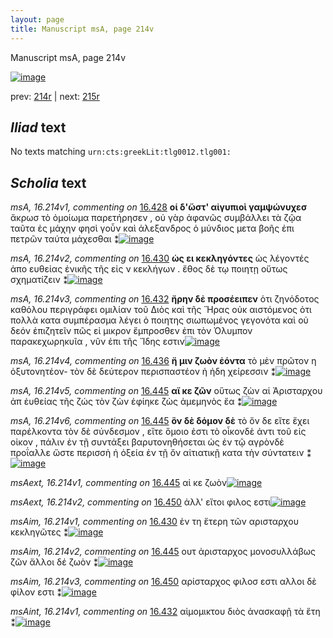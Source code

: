 ```yaml
---
layout: page
title: Manuscript msA, page 214v
---
```


Manuscript msA, page 214v

[![image](http://www.homermultitext.org/iipsrv?OBJ=IIP,1.0&FIF=/project/homer/pyramidal/deepzoom/hmt/vaimg/2017a/VA214VN_0716.tif&WID=100&CVT=JPEG)](http://www.homermultitext.org/ict2/?urn=urn:cite2:hmt:vaimg.2017a:VA214VN_0716)

prev:  [214r](../214r/) | next:  [215r](../215r/)

## *Iliad* text

No texts matching `urn:cts:greekLit:tlg0012.tlg001:`

## *Scholia* text

*msA, 16.214v1, commenting on* [16.428](#16.428)  <a id="msA_16.214v1"/> **οἱ δ'ὥστ' αἰγυπιοὶ γαμψώνυχεσ** ἄκρωσ τὸ ὀμοίωμα παρετήρησεν , οὐ γὰρ ἀφανῶς συμβάλλει τὰ ζῷα ταῦτα ἐς μάχην φησὶ γοὖν καὶ ἀλεξανδρος ὁ μύνδιος μετα βοῆς ἐπι πετρῶν ταύτα μάχεσθαι ⁑[![image](http://www.homermultitext.org/iipsrv?OBJ=IIP,1.0&FIF=/project/homer/pyramidal/deepzoom/hmt/vaimg/2017a/VA214VN_0716.tif&RGN=0.2397,0.1065,0.6597,0.03527&WID=1000&CVT=JPEG)](http://www.homermultitext.org/ict2/?urn=urn:cite2:hmt:vaimg.2017a:VA214VN_0716@0.2397,0.1065,0.6597,0.03527)

*msA, 16.214v2, commenting on* [16.430](#16.430)  <a id="msA_16.214v2"/> **ὡς ει κεκληγόντες** ὡς λέγοντές ἀπο ευθεἰας ἐνικῆς τῆς εἰς ν κεκλήγων . ἔθος δὲ τῳ ποιητῃ οὕτως σχηματίζειν ⁑[![image](http://www.homermultitext.org/iipsrv?OBJ=IIP,1.0&FIF=/project/homer/pyramidal/deepzoom/hmt/vaimg/2017a/VA214VN_0716.tif&RGN=0.2358,0.1335,0.6164,0.02448&WID=1000&CVT=JPEG)](http://www.homermultitext.org/ict2/?urn=urn:cite2:hmt:vaimg.2017a:VA214VN_0716@0.2358,0.1335,0.6164,0.02448)

*msA, 16.214v3, commenting on* [16.432](#16.432)  <a id="msA_16.214v3"/> **ἤρην δἐ προσέειπεν** ὁτι ζηνόδοτος καθόλου περιγράφει ομιλίαν τοῦ Διὸς καὶ τῆς Ἥρας οὐκ αιστόμενος ὁτι πολλὰ κατα συμπέρασμα λέγει ὁ ποιητης σιωπωμένος γεγονότα καὶ οὐ δεόν ἐπιζητεῖν πῶς εἰ μικρον ἔμπροσθεν ἐπι τὸν Όλυμπον παρακεχωρηκυῖα , νῦν ἐπι τῆς Ἴδης εστιν[![image](http://www.homermultitext.org/iipsrv?OBJ=IIP,1.0&FIF=/project/homer/pyramidal/deepzoom/hmt/vaimg/2017a/VA214VN_0716.tif&RGN=0.2303,0.3051,0.1975,0.1050&WID=1000&CVT=JPEG)](http://www.homermultitext.org/ict2/?urn=urn:cite2:hmt:vaimg.2017a:VA214VN_0716@0.2303,0.3051,0.1975,0.1050)

*msA, 16.214v4, commenting on* [16.436](#16.436)  <a id="msA_16.214v4"/> **ἤ μιν ζωὸν ἐόντα** τὸ μὲν πρῶτον η ὀξυτονητέον- τὸν δὲ δεύτερον περισπαστέον ἡ ἠδη χείρεσσιν ⁑[![image](http://www.homermultitext.org/iipsrv?OBJ=IIP,1.0&FIF=/project/homer/pyramidal/deepzoom/hmt/vaimg/2017a/VA214VN_0716.tif&RGN=0.2327,0.4068,0.1929,0.03790&WID=1000&CVT=JPEG)](http://www.homermultitext.org/ict2/?urn=urn:cite2:hmt:vaimg.2017a:VA214VN_0716@0.2327,0.4068,0.1929,0.03790)

*msA, 16.214v5, commenting on* [16.445](#16.445)  <a id="msA_16.214v5"/> **αἴ κε ζῶν** οὕτως ζὼν αἱ Ἀρισταρχου ἀπ ἐυθείας τῆς ζώς τὸν ζὼν ἐφίηκε ζὼς ἀμεμηνὸς ἔα ⁑[![image](http://www.homermultitext.org/iipsrv?OBJ=IIP,1.0&FIF=/project/homer/pyramidal/deepzoom/hmt/vaimg/2017a/VA214VN_0716.tif&RGN=0.2325,0.7129,0.5481,0.03250&WID=1000&CVT=JPEG)](http://www.homermultitext.org/ict2/?urn=urn:cite2:hmt:vaimg.2017a:VA214VN_0716@0.2325,0.7129,0.5481,0.03250)

*msA, 16.214v6, commenting on* [16.445](#16.445)  <a id="msA_16.214v6"/> **ὃν δὲ δόμον δὲ** τὸ ὄν δε εἴτε ἔχει παρέλκοντα τὸν δὲ σύνδεσμον , εἴτε ὅμοιο ἐστι τὸ οἶκονδὲ ἀντι τοῦ εἰς οἰκον , πάλιν ἐν τῇ συντάξει βαρυτονηθήσεται ὡς ἐν τῷ αγρὸνδὲ προΐαλλε ὥστε περισσὴ ἡ ὀξεία ἐν τῇ ὄν αἱτιατικῇ κατα τὴν σύντατειν ⁑[![image](http://www.homermultitext.org/iipsrv?OBJ=IIP,1.0&FIF=/project/homer/pyramidal/deepzoom/hmt/vaimg/2017a/VA214VN_0716.tif&RGN=0.2378,0.7286,0.6824,0.04426&WID=1000&CVT=JPEG)](http://www.homermultitext.org/ict2/?urn=urn:cite2:hmt:vaimg.2017a:VA214VN_0716@0.2378,0.7286,0.6824,0.04426)

*msAext, 16.214v1, commenting on* [16.445](#16.445)  <a id="msAext_16.214v1"/> αἰ κε ζωὸν[![image](http://www.homermultitext.org/iipsrv?OBJ=IIP,1.0&FIF=/project/homer/pyramidal/deepzoom/hmt/vaimg/2017a/VA214VN_0716.tif&RGN=0.1185,0.5603,0.07019,0.03015&WID=1000&CVT=JPEG)](http://www.homermultitext.org/ict2/?urn=urn:cite2:hmt:vaimg.2017a:VA214VN_0716@0.1185,0.5603,0.07019,0.03015)

*msAext, 16.214v2, commenting on* [16.450](#16.450)  <a id="msAext_16.214v2"/> ἀλλ' εἴτοι φιλος εστι[![image](http://www.homermultitext.org/iipsrv?OBJ=IIP,1.0&FIF=/project/homer/pyramidal/deepzoom/hmt/vaimg/2017a/VA214VN_0716.tif&RGN=0.1472,0.6582,0.08788,0.02254&WID=1000&CVT=JPEG)](http://www.homermultitext.org/ict2/?urn=urn:cite2:hmt:vaimg.2017a:VA214VN_0716@0.1472,0.6582,0.08788,0.02254)

*msAim, 16.214v1, commenting on* [16.430](#16.430)  <a id="msAim_16.214v1"/> ἐν τη ἕτερη τῶν αρισταρχου κεκληγῶτες ⁑[![image](http://www.homermultitext.org/iipsrv?OBJ=IIP,1.0&FIF=/project/homer/pyramidal/deepzoom/hmt/vaimg/2017a/VA214VN_0716.tif&RGN=0.4210,0.2808,0.06024,0.04302&WID=1000&CVT=JPEG)](http://www.homermultitext.org/ict2/?urn=urn:cite2:hmt:vaimg.2017a:VA214VN_0716@0.4210,0.2808,0.06024,0.04302)

*msAim, 16.214v2, commenting on* [16.445](#16.445)  <a id="msAim_16.214v2"/> ουτ ἀρισταρχος μονοσυλλάβως ζῶν ἄλλοι δέ ζωὸν ⁑[![image](http://www.homermultitext.org/iipsrv?OBJ=IIP,1.0&FIF=/project/homer/pyramidal/deepzoom/hmt/vaimg/2017a/VA214VN_0716.tif&RGN=0.4232,0.5672,0.06264,0.04454&WID=1000&CVT=JPEG)](http://www.homermultitext.org/ict2/?urn=urn:cite2:hmt:vaimg.2017a:VA214VN_0716@0.4232,0.5672,0.06264,0.04454)

*msAim, 16.214v3, commenting on* [16.450](#16.450)  <a id="msAim_16.214v3"/> αρίσταρχος φιλοσ εστι αλλοι δὲ φίλον εστι ⁑[![image](http://www.homermultitext.org/iipsrv?OBJ=IIP,1.0&FIF=/project/homer/pyramidal/deepzoom/hmt/vaimg/2017a/VA214VN_0716.tif&RGN=0.4278,0.6586,0.05895,0.05035&WID=1000&CVT=JPEG)](http://www.homermultitext.org/ict2/?urn=urn:cite2:hmt:vaimg.2017a:VA214VN_0716@0.4278,0.6586,0.05895,0.05035)

*msAint, 16.214v1, commenting on* [16.432](#16.432)  <a id="msAint_16.214v1"/> αἱμομικτου διὸς ἀνασκαφῇ τὰ ἕτη ⁑[![image](http://www.homermultitext.org/iipsrv?OBJ=IIP,1.0&FIF=/project/homer/pyramidal/deepzoom/hmt/vaimg/2017a/VA214VN_0716.tif&RGN=0.8565,0.3189,0.06706,0.02808&WID=1000&CVT=JPEG)](http://www.homermultitext.org/ict2/?urn=urn:cite2:hmt:vaimg.2017a:VA214VN_0716@0.8565,0.3189,0.06706,0.02808)